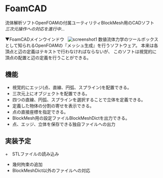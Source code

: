 # FoamCAD

流体解析ソフトOpenFOAMの付属ユーティリティBlockMesh用のCADソフト  
*三次元操作への対応を進行中...*  


▼FoamCADメインウインドウ  
![screenshot1](https://github.com/hal1437/FoamCAD/blob/master/Resource/screenshot/screenshot1.png)
数値流体力学のツールボックスとして知られるOpenFOAMの『メッシュ生成』を行うソフトウェア。
本来は各頂点と辺の定義はテキストで行わなければならないが、
このソフトは視覚的に頂点の配置と辺の定義を行うことができる。

## 機能

+ 視覚的にエッジ(点、直線、円弧、スプライン)を配置できる。
+ 三次元上にオブジェクトを配置できる。
+ 四つの直線、円弧、スプラインを選択することで立体を定義できる。
+ 定義した物体の分割の寄せを表示できる。
+ 点の直接座標を指定できる。
+ BlockMesh用の設定ファイルBlockMeshDictを出力できる。
+ 点、エッジ、立体を保存できる独自ファイルへの出力

## 実装予定

+　STLファイルの読み込み
+ 幾何拘束の追加
+ BlockMeshDict以外のファイルへの対応
